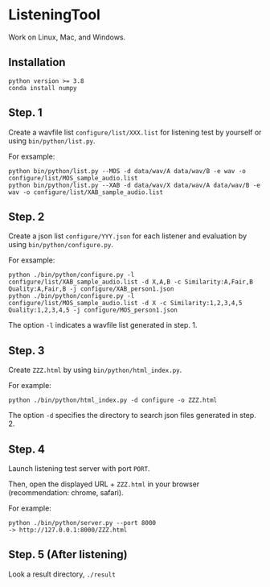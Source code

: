 # ListeningTool

Work on Linux, Mac, and Windows.

## Installation 

```
python version >= 3.8
conda install numpy
```

## Step. 1
Create a wavfile list `configure/list/XXX.list` for listening test by yourself or using `bin/python/list.py`.

For exsample: 
```
python bin/python/list.py --MOS -d data/wav/A data/wav/B -e wav -o configure/list/MOS_sample_audio.list
python bin/python/list.py --XAB -d data/wav/X data/wav/A data/wav/B -e wav -o configure/list/XAB_sample_audio.list
```

## Step. 2
Create a json list `configure/YYY.json` for each listener and evaluation by using `bin/python/configure.py`.

For exsample: 
```
python ./bin/python/configure.py -l configure/list/XAB_sample_audio.list -d X,A,B -c Similarity:A,Fair,B Quality:A,Fair,B -j configure/XAB_person1.json
python ./bin/python/configure.py -l configure/list/MOS_sample_audio.list -d X -c Similarity:1,2,3,4,5 Quality:1,2,3,4,5 -j configure/MOS_person1.json
```

The option `-l` indicates a wavfile list generated in step. 1.

## Step. 3
Create `ZZZ.html` by using `bin/python/html_index.py`.

For example:
```
python ./bin/python/html_index.py -d configure -o ZZZ.html
```

The option `-d` specifies the directory to search json files generated in step. 2.

## Step. 4
Launch listening test server with port `PORT`.

Then, open the displayed URL + `ZZZ.html` in your browser (recommendation: chrome, safari).

For example:
```
python ./bin/python/server.py --port 8000
-> http://127.0.0.1:8000/ZZZ.html
```

## Step. 5 (After listening)
Look a result directory, `./result`


